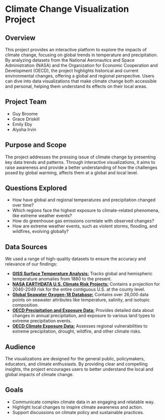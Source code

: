 # Climate Change Visualization Project
## Overview
This project provides an interactive platform to explore the impacts of climate change, focusing on global trends in temperature and precipitation. By analyzing datasets from the National Aeronautics and Space Administration (NASA) and the Organization for Economic Cooperation and Development (OECD), the project highlights historical and current environmental changes, offering a global and regional perspective. Users can dive into data visualizations that make climate change both accessible and personal, helping them understand its effects on their local areas.

## Project Team
- Guy Broome
- Grace Driskill
- Emily Eby
- Alysha Irvin

## Purpose and Scope
The project addresses the pressing issue of climate change by presenting key data trends and patterns. Through interactive visualizations, it aims to raise awareness and provide a better understanding of how the challenges posed by global warming, affects them at a global and local level. 

## Questions Explored
- How have global and regional temperatures and precipitation changed over time?
- Which regions face the highest exposure to climate-related phenomena, like extreme weather events?
- How do greenhouse gas emissions correlate with observed changes?
- How are extreme weather events, such as violent storms, flooding, and wildfires, evolving globally?

## Data Sources
We used a range of high-quality datasets to ensure the accuracy and relevance of our findings:

- **[GISS Surface Temperature Analysis:](https://data.giss.nasa.gov/gistemp/)** Tracks global and hemispheric temperature anomalies from 1880 to the present.
- **[NASA EARTHDATA U.S. Climate Risk Projects:](https://sedac.ciesin.columbia.edu/data/set/crv-us-climate-risk-proj-county-2040-2049/data-download#close )** Contains a projection for 2040-2049 risk for the entire contiguous U.S. at the county level.
- **[Global Seawater Oxygen-18 Database:](https://data.giss.nasa.gov/o18data/)** Contains over 26,000 data points on seawater attributes like temperature, salinity, and isotopic composition.
- **[OECD Precipitation and Exposure Data:](https://data-explorer.oecd.org/vis?df[ds]=dsDisseminateFinalDMZ&df[id]=DSD_ECH%40EXT_PREC&df[ag]=OECD.ENV.EPI&df[vs]=1.1&dq=AFG%2BBFA%2BBDI%2BCAF%2BTCD%2BSWZ%2BETH%2BGUF%2BATF%2BGLP%2BHMD%2BVAT%2BKAZ%2BXKV%2BKGZ%2BLAO%2BLSO%2BLIE%2BMWI%2BMLI%2BMTQ%2BMDA%2BMNG%2BNPL%2BNER%2BNFK%2BMKD%2BPRY%2BREU%2BRWA%2BSMR%2BSRB%2BSGS%2BSSD%2BTJK%2BTKM%2BUGA%2BUMI%2BUZB%2BZMB%2BZWE%2BIOT%2BBVT%2BBWA%2BBOL%2BBTN%2BBLR%2BAZE%2BARM%2BAND%2BCHE%2BSVK%2BLUX%2BHUN%2BCZE%2BAUT%2BALB%2BDZA%2BASM%2BAGO%2BAIA%2BATG%2BARG%2BABW%2BBHS%2BBHR%2BGGY%2BBGD%2BBRB%2BBLZ%2BBEN%2BBMU%2BBIH%2BBRA%2BVGB%2BBRN%2BBGR%2BCPV%2BKHM%2BCMR%2BCYM%2BCHN%2BCXR%2BCOM%2BCOG%2BCOK%2BCIV%2BHRV%2BCUB%2BCYP%2BPRK%2BCOD%2BDJI%2BDMA%2BDOM%2BECU%2BEGY%2BSLV%2BGNQ%2BERI%2BFRO%2BFJI%2BPYF%2BGAB%2BGMB%2BGEO%2BGHA%2BGRL%2BGRD%2BGUM%2BGTM%2BGIN%2BGNB%2BGUY%2BHTI%2BHND%2BHKG%2BIND%2BIDN%2BIRN%2BIRQ%2BIMN%2BJAM%2BJEY%2BJOR%2BKEN%2BKIR%2BKWT%2BLBN%2BLBR%2BLBY%2BMAC%2BMDG%2BMYS%2BMDV%2BMLT%2BMHL%2BMRT%2BMUS%2BMYT%2BFSM%2BMCO%2BMNE%2BMSR%2BMAR%2BMOZ%2BMMR%2BNAM%2BNRU%2BNCL%2BNIC%2BNGA%2BNIU%2BMNP%2BOMN%2BPAK%2BPLW%2BPSE%2BPAN%2BPNG%2BPER%2BPHL%2BPCN%2BPRI%2BQAT%2BROU%2BRUS%2BSHN%2BKNA%2BLCA%2BSPM%2BVCT%2BWSM%2BSTP%2BSAU%2BSEN%2BSYC%2BSLE%2BSGP%2BSLB%2BSOM%2BZAF%2BLKA%2BSDN%2BSUR%2BSJM%2BSYR%2BTWN%2BTZA%2BTHA%2BTLS%2BTGO%2BTKL%2BTON%2BTTO%2BTUN%2BTCA%2BTUV%2BUKR%2BARE%2BVIR%2BURY%2BVUT%2BVEN%2BVNM%2BWLF%2BESH%2BYEM%2BAU1%2BAU2%2BAU3%2BAU4%2BAU5%2BAU6%2BAU7%2BAU8%2BAUS%2BBEL%2BCAN%2BCHL%2BCOL%2BCRI%2BDNK%2BEST%2BFIN%2BFRA%2BDEU%2BGRC%2BISL%2BIRL%2BISR%2BITA%2BJPN%2BKOR%2BLVA%2BLTU%2BMEX%2BNLD%2BNZL%2BNOR%2BPOL%2BPRT%2BSVN%2BESP%2BSWE%2BTUR%2BGBR%2BUSA%2BG7%2BG20%2BEU27%2BOECD%2BOECDA%2BOECDSO%2BOECDE%2BAES%2BEMES%2BIPAC.A.99PT_LAND_EXP..W1T2...&lom=LASTNPERIODS&lo=5&to[TIME_PERIOD]=false&vw=ov&ly[cl]=TIME_PERIOD&ly[rw]=REF_AREA)** Provides detailed data about changes in annual precipitation, and exposure to various land types to extreme precipitation events.
- **[OECD Climate Exposure Data:](https://data.giss.nasa.gov/storms/obs-etc/)** Assesses regional vulnerabilities to extreme precipitation, drought, wildfire, and other climate risks.

## Audience
The visualizations are designed for the general public, policymakers, educators, and climate enthusiasts. By providing clear and compelling insights, the project encourages users to better understand the local and global impacts of climate change.

## Goals
- Communicate complex climate data in an engaging and relatable way.
- Highlight local changes to inspire climate awareness and action.
- Support discussions on climate policy and sustainable practices.
